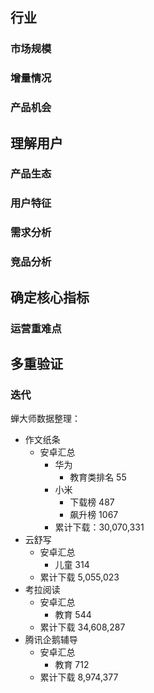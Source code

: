 ## 行业

### 市场规模

### 增量情况

### 产品机会

## 理解用户

### 产品生态

### 用户特征

### 需求分析

### 竞品分析

## 确定核心指标

### 运营重难点

## 多重验证

### 迭代

蝉大师数据整理：

- 作文纸条
	- 安卓汇总
		- 华为
			- 教育类排名 55
		- 小米
			- 下载榜 487
			- 飙升榜 1067
		- 累计下载：30,070,331
- 云舒写
	- 安卓汇总
		- 儿童 314
	- 累计下载 5,055,023
- 考拉阅读
	- 安卓汇总
		- 教育 544
	- 累计下载 34,608,287
- 腾讯企鹅辅导
	- 安卓汇总
		- 教育 712
	- 累计下载 8,974,377